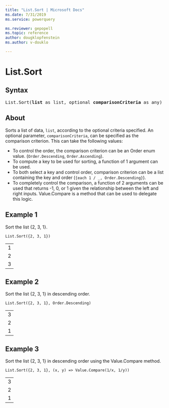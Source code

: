 ```yaml
---
title: "List.Sort | Microsoft Docs"
ms.date: 7/31/2019
ms.service: powerquery

ms.reviewer: gepopell
ms.topic: reference
author: dougklopfenstein
ms.author: v-douklo

---
```

# List.Sort

## Syntax

<pre>
List.Sort(<b>list</b> as list, optional <b>comparisonCriteria</b> as any) as list  
</pre>
  
## About  
Sorts a list of data, `list`, according to the optional criteria specified. An optional parameter, `comparisonCriteria`, can be specified as the comparison criterion. This can take the following values: <ul> <li> To control the order, the comparison criterion can be an Order enum value. (<code>Order.Descending</code>, <code>Order.Ascending</code>). </li> <li> To compute a key to be used for sorting, a function of 1 argument can be used. </li> <li> To both select a key and control order, comparison criterion can be a list containing the key and order (<code>{each 1 / _, Order.Descending}</code>). </li> <li> To completely control the comparison, a function of 2 arguments can be used that returns -1, 0, or 1 given the relationship between the left and right inputs. Value.Compare is a method that can be used to delegate this logic. </li> </ul>

## Example 1
Sort the list {2, 3, 1}.

```powerquery-m
List.Sort({2, 3, 1})
```

<table> <tr><td>1</td></tr> <tr><td>2</td></tr> <tr><td>3</td></tr> </table>

## Example 2
Sort the list {2, 3, 1} in descending order.

```powerquery-m
List.Sort({2, 3, 1}, Order.Descending)
```

<table> <tr><td>3</td></tr> <tr><td>2</td></tr> <tr><td>1</td></tr> </table>

## Example 3
Sort the list {2, 3, 1} in descending order using the Value.Compare method.

```powerquery-m
List.Sort({2, 3, 1}, (x, y) => Value.Compare(1/x, 1/y))
```

<table> <tr><td>3</td></tr> <tr><td>2</td></tr> <tr><td>1</td></tr> </table>
